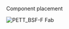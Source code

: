 Component placement

![PETT_BSF-F Fab](https://github.com/bsfconception/ESP32-GSM-GPS-Tracker/assets/84618082/4bd992f2-bfa8-47f0-bfd2-774650018488)


